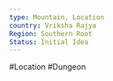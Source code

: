 ```yaml
---
type: Mountain, Location
country: Vriksha Rajya
Region: Southern Root
Status: Initial Idea
---
```


#Location #Dungeon